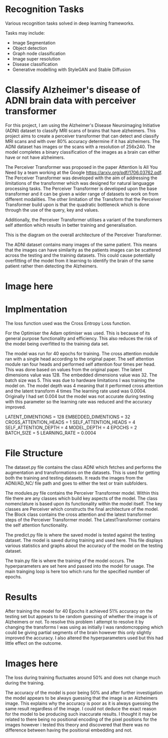 # Recognition Tasks
Various recognition tasks solved in deep learning frameworks.

Tasks may include:
* Image Segmentation
* Object detection
* Graph node classification
* Image super resolution
* Disease classification
* Generative modelling with StyleGAN and Stable Diffusion

# Classify Alzheimer's disease of ADNI brain data with perceiver transformer
For this project, I am using the Alzheimer's Disease Neuroimaging Initiative (ADNI) dataset to classify MRI scans of brains that have alzheimers. This project aims to create a perceiver transformer that can detect and classify MRI scans and with over 80% accuracy determine if it has alzheimers. The ADNI dataset has images or the scans with a resolution of 256x240. The model completes a binary classification of the images as a brain can either have or not have alzheimers.

The Perceiver Transformer was proposed in the paper Attention Is All You Need by a team working at the Google https://arxiv.org/pdf/1706.03762.pdf. The Perceiver Transformer was developed with the aim of addressing the limitations of the transformer which was designed for natural languagge processing tasks. The Perceiver Transformer is developed upon the base transformer and it can be given a wider range of datasets to work on from different modalities. The other limitation of the Transform that the Perceiver Transformer build upon is that the quadratic bottleneck which is done through the use of the query, key and values.

Additionally, the Perceiver Transformer utilises a variant of the transformers self attention which results in better training and generalisation.

This is the diagram on the overall architecture of the Perceiver Transformer.


The ADNI dataset contains many images of the same patient. This means that the images can have similarity as the patients images can be scattered across the testing and the training datasets. This could cause potentially overfitting of the model from it learning to identify the brain of the same patient rather then detecting the Alzheimers. 

# Image here

# Implmentation
The loss function used was the Cross Entropy Loss function.

For the Optimiser the Adam optimiser was used. This is because of its general purpose functionality and efficiency. This also reduces the risk of the model being overfitted to the training data set. 

The model was run for 40 epochs for training.
The cross attention module ran with a single head according to the original paper.
The self attention module ran four heads and performed self attention four times per head. This was done based on values from the original paper.
The latent dimensions value was 128.
The embedded dimensions value was 32.
The batch size was 5. This was due to hardware limitations I was training the model on.
The model depth was 4 meaning that it performed cross attention and the latent transform 4 times
The learning rate used was 0.0004. Originally I had set 0.004 but the model was not accurate during testing with this parameter so the learning rate was reduced and the accuracy improved.

LATENT_DIMENTIONS = 128
EMBEDDED_DIMENTIONS = 32
CROSS_ATTENTION_HEADS = 1
SELF_ATTENTION_HEADS = 4
SELF_ATTENTION_DEPTH = 4
MODEL_DEPTH = 4
EPOCHS = 2
BATCH_SIZE = 5
LEARNING_RATE = 0.0004 

# File Structure
The dataset.py file contains the class ADNI which fetches and performs the augmentation and transformations on the datasets. This is used for getting both the training and testing datasets. It reads the images from the ADNI/AD_NC/ file path and goes to either the test or train subfolders. 

The modules.py file contains the Perceiver Transformer model. Within this file there are any classes which build key aspects of the model. The class nomenclature is based upon its functionality within the model itself. The key classes are Perceiver which constructs the final architecture of the model. The Block class contains the cross attention and the latest transformer steps of the Perceiver Transformer model. The LatestTransformer contains the self attention functionality. 

The predict.py file is where the saved model is tested against the testing dataset. The model is saved during training and used here. This file displays various statistics and graphs about the accuracy of the model on the testing dataset.

The train.py file is where the training of the model occurs. The hyperparameters are set here and passed into the model for usage. The main trainging loop is here too which runs for the specified number of epochs.

# Results
After training the model for 40 Epochs it achieved 51% accuracy on the testing set but appears to be random guessing of whether the image is of Alzheimers or not. To resolve this problem I attempt to resolve it by changing the transforms I was using as initially I was randomcropping which could be giving partial segments of the brain however this only slightly improved the accuracy. I also altered the hyperparameters used but this had little effect on the outcome. 
# Images here

The loss during training fluctuates around 50% and does not change much during the training. 

The accuracy of the model is poor being 50% and after further investigation the model appears to be always guessing that the image is an Alzheimers image. This explains why the accuracy is poor as it is always guessing the same result regardless of the image. I could not deduce the exact reason for the model to be producing such inaccurate results. I thought it may be related to there being no positional encoding of the pixel positions for the images however i tested this theory and discovered that there was no difference between having the positional embedding and not.

